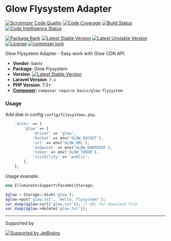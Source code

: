 # Glow Flysystem Adapter

[![Scrutinizer Code Quality](https://scrutinizer-ci.com/g/bavix/glow-flysystem/badges/quality-score.png?b=master)](https://scrutinizer-ci.com/g/bavix/glow-flysystem/?branch=master)
[![Code Coverage](https://scrutinizer-ci.com/g/bavix/glow-flysystem/badges/coverage.png?b=master)](https://scrutinizer-ci.com/g/bavix/glow-flysystem/?branch=master)
[![Build Status](https://scrutinizer-ci.com/g/bavix/glow-flysystem/badges/build.png?b=master)](https://scrutinizer-ci.com/g/bavix/glow-flysystem/build-status/master)
[![Code Intelligence Status](https://scrutinizer-ci.com/g/bavix/glow-flysystem/badges/code-intelligence.svg?b=master)](https://scrutinizer-ci.com/code-intelligence)

[![Package Rank](https://phppackages.org/p/bavix/glow-flysystem/badge/rank.svg)](https://packagist.org/packages/bavix/glow-flysystem)
[![Latest Stable Version](https://poser.pugx.org/bavix/glow-flysystem/v/stable)](https://packagist.org/packages/bavix/glow-flysystem)
[![Latest Unstable Version](https://poser.pugx.org/bavix/glow-flysystem/v/unstable)](https://packagist.org/packages/bavix/glow-flysystem)
[![License](https://poser.pugx.org/bavix/glow-flysystem/license)](https://packagist.org/packages/bavix/glow-flysystem)
[![composer.lock](https://poser.pugx.org/bavix/glow-flysystem/composerlock)](https://packagist.org/packages/bavix/glow-flysystem)

Glow Flysystem Adapter - Easy work with Glow CDN API.

* **Vendor**: bavix
* **Package**: Glow Flysystem
* **Version**: [![Latest Stable Version](https://poser.pugx.org/bavix/glow-flysystem/v/stable)](https://packagist.org/packages/bavix/glow-flysystem)
* **Laravel Version**: `7.x`
* **PHP Version**: 7.3+ 
* **[Composer](https://getcomposer.org/):** `composer require bavix/glow-flysystem`

### Usage

Add disk in config `config/filesystems.php`.
```php
    'disks' => [
        'glow' => [
            'driver' => 'glow',
            'bucket' => env('GLOW_BUCKET'),
            'url' => env('GLOW_URL'),
            'endpoint' => env('GLOW_ENDPOINT'),
            'token' => env('GLOW_TOKEN'),
            'visibility' => 'public',
        ],
    ],
```

Usage example.
```php
use Illuminate\Support\Facades\Storage;

$glow = Storage::disk('glow');
$glow->put('glow.txt', 'Hello, flysystem!');
var_dump($glow->url('glow.txt')); // URL for download file
var_dump($glow->delete('glow.txt'));
```

---
Supported by

[![Supported by JetBrains](https://cdn.rawgit.com/bavix/development-through/46475b4b/jetbrains.svg)](https://www.jetbrains.com/)
